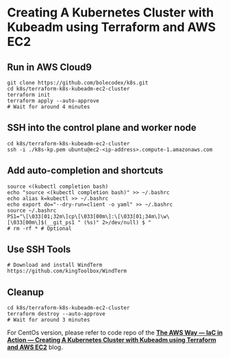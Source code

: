 # Creating A Kubernetes Cluster with Kubeadm using Terraform and AWS EC2
## Run in AWS Cloud9 
```
git clone https://github.com/bolecodex/k8s.git
cd k8s/terraform-k8s-kubeadm-ec2-cluster
terraform init
terraform apply --auto-approve
# Wait for around 4 minutes
```
## SSH into the control plane and worker node
```
cd k8s/terraform-k8s-kubeadm-ec2-cluster
ssh -i ./k8s-kp.pem ubuntu@ec2-<ip-address>.compute-1.amazonaws.com
```

## Add auto-completion and shortcuts
```
source <(kubectl completion bash)
echo "source <(kubectl completion bash)" >> ~/.bashrc
echo alias k=kubectl >> ~/.bashrc
echo export do="--dry-run=client -o yaml" >> ~/.bashrc
source ~/.bashrc
PS1="\[\033[01;32m\]cp\[\033[00m\]:\[\033[01;34m\]\w\[\033[00m\]$(__git_ps1 " (%s)" 2>/dev/null) $ "
# rm -rf * # Optional
```

## Use SSH Tools
```
# Download and install WindTerm https://github.com/kingToolbox/WindTerm
```

## Cleanup
```
cd k8s/terraform-k8s-kubeadm-ec2-cluster
terraform destroy --auto-approve
# Wait for around 3 minutes
```

For CentOs version, please refer to code repo of the **[The AWS Way — IaC in Action — Creating A Kubernetes Cluster with Kubeadm using Terraform and AWS EC2](https://jdluther.medium.com/the-aws-way-iac-in-action-creating-a-kubernetes-cluster-with-kubeadm-using-terraform-and-aws-8227203e000e)** blog.

